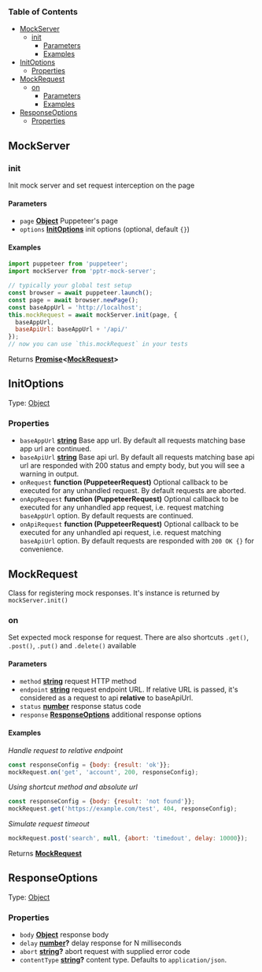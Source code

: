 <!-- Generated by documentation.js. Update this documentation by updating the source code. -->

### Table of Contents

-   [MockServer][1]
    -   [init][2]
        -   [Parameters][3]
        -   [Examples][4]
-   [InitOptions][5]
    -   [Properties][6]
-   [MockRequest][7]
    -   [on][8]
        -   [Parameters][9]
        -   [Examples][10]
-   [ResponseOptions][11]
    -   [Properties][12]

## MockServer

### init

Init mock server and set request interception on the page

#### Parameters

-   `page` **[Object][13]** Puppeteer's page
-   `options` **[InitOptions][14]** init options (optional, default `{}`)

#### Examples

```javascript
import puppeteer from 'puppeteer';
import mockServer from 'pptr-mock-server';

// typically your global test setup
const browser = await puppeteer.launch();
const page = await browser.newPage();
const baseAppUrl = 'http://localhost';
this.mockRequest = await mockServer.init(page, {
  baseAppUrl,
  baseApiUrl: baseAppUrl + '/api/'
});
// now you can use `this.mockRequest` in your tests
```

Returns **[Promise][15]&lt;[MockRequest][16]>** 

## InitOptions

Type: [Object][13]

### Properties

-   `baseAppUrl` **[string][17]** Base app url. By default all requests matching
    base app url are continued.
-   `baseApiUrl` **[string][17]** Base api url. By default all requests matching
    base api url are responded with 200 status and empty body, but you will see a
    warning in output.
-   `onRequest` **function (PuppeteerRequest)** Optional callback to be executed for any
    unhandled request. By default requests are aborted.
-   `onAppRequest` **function (PuppeteerRequest)** Optional callback to be executed for any
    unhandled app request, i.e. request matching `baseAppUrl` option. By default
    requests are continued.
-   `onApiRequest` **function (PuppeteerRequest)** Optional callback to be executed for any
    unhandled api request, i.e. request matching `baseApiUrl` option. By default
    requests are responded with `200 OK {}` for convenience.

## MockRequest

Class for registering mock responses. It's instance is returned by
`mockServer.init()`

### on

Set expected mock response for request. There are also shortcuts `.get()`,
`.post()`, `.put()` and `.delete()` available

#### Parameters

-   `method` **[string][17]** request HTTP method
-   `endpoint` **[string][17]** request endpoint URL. If relative URL is passed,
    it's considered as a request to api **relative** to baseApiUrl.
-   `status` **[number][18]** response status code
-   `response` **[ResponseOptions][19]** additional response options

#### Examples

_Handle request to relative endpoint_

```javascript
const responseConfig = {body: {result: 'ok'}};
mockRequest.on('get', 'account', 200, responseConfig);
```

_Using shortcut method and absolute url_

```javascript
const responseConfig = {body: {result: 'not found'}};
mockRequest.get('https://example.com/test', 404, responseConfig);
```

_Simulate request timeout_

```javascript
mockRequest.post('search', null, {abort: 'timedout', delay: 10000});
```

Returns **[MockRequest][16]** 

## ResponseOptions

Type: [Object][13]

### Properties

-   `body` **[Object][13]** response body
-   `delay` **[number][18]?** delay response for N milliseconds
-   `abort` **[string][17]?** abort request with supplied error code
-   `contentType` **[string][17]?** content type. Defaults to
    `application/json`.

[1]: #mockserver

[2]: #init

[3]: #parameters

[4]: #examples

[5]: #initoptions

[6]: #properties

[7]: #mockrequest

[8]: #on

[9]: #parameters-1

[10]: #examples-1

[11]: #responseoptions

[12]: #properties-1

[13]: https://developer.mozilla.org/docs/Web/JavaScript/Reference/Global_Objects/Object

[14]: #initoptions

[15]: https://developer.mozilla.org/docs/Web/JavaScript/Reference/Global_Objects/Promise

[16]: #mockrequest

[17]: https://developer.mozilla.org/docs/Web/JavaScript/Reference/Global_Objects/String

[18]: https://developer.mozilla.org/docs/Web/JavaScript/Reference/Global_Objects/Number

[19]: #responseoptions
